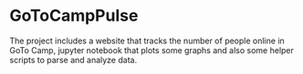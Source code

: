 # GoToCampPulse
The project includes a website that tracks the number of people online in GoTo Camp, jupyter notebook that plots some graphs and also some helper scripts to parse and analyze data.
